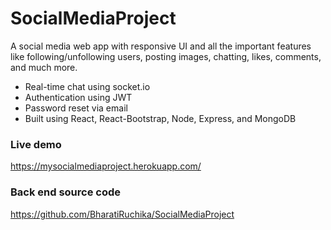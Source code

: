 # SocialMediaProject

<p>A social media web app with responsive UI and all the important features like following/unfollowing users, posting images, chatting, likes, comments, and much more.</p>

- Real-time chat using socket.io
- Authentication using JWT
- Password reset via email
- Built using React, React-Bootstrap, Node, Express, and MongoDB

<h3>Live demo</h3>

https://mysocialmediaproject.herokuapp.com/

<h3>Back end source code</h3>

https://github.com/BharatiRuchika/SocialMediaProject
